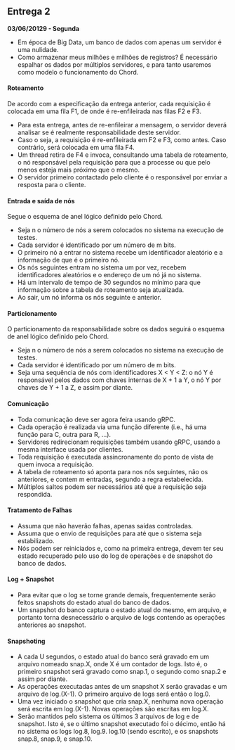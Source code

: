 ## Entrega 2

**03/06/20129 - Segunda**

+ Em época de Big Data, um banco de dados com apenas um servidor é uma nulidade.
+ Como armazenar meus milhões e milhões de registros? É necessário espalhar os dados por múltiplos servidores, e para tanto usaremos como modelo o funcionamento do Chord.

#### Roteamento

De acordo com a especificação da entrega anterior, cada requisição é colocada em uma fila F1, de onde é re-enfileirada nas filas F2 e F3.
+ Para esta entrega, antes de re-enfileirar a mensagem, o servidor deverá analisar se é realmente responsabilidade deste servidor.
+ Caso o seja, a requisição é re-enfileirada em F2 e F3, como antes. Caso contrário, será colocada em uma fila F4.
+ Um thread retira de F4 e invoca, consultando uma tabela de roteamento, o nó responsável pela requisição para que a processe ou que pelo menos esteja mais próximo que o mesmo.
+ O servidor primeiro contactado pelo cliente é o responsável por enviar a resposta para o cliente.

#### Entrada e saída de nós
Segue o esquema de anel lógico definido pelo Chord.
+ Seja n o número de nós a serem colocados no sistema na execução de testes.
+ Cada servidor é identificado por um número de m bits.
+ O primeiro nó a entrar no sistema recebe um identificador aleatório e a informação de que é o primeiro nó.
+ Os nós seguintes entram no sistema um por vez, recebem identificadores aleatórios e o endereço de um nó já no sistema.
+ Há um intervalo de tempo de 30 segundos no mínimo para que informação sobre a tabela de roteamento seja atualizada.
+ Ao sair, um nó informa os nós seguinte e anterior.


#### Particionamento
O particionamento da responsabilidade sobre os dados seguirá o esquema de anel lógico definido pelo Chord.
+ Seja n o número de nós a serem colocados no sistema na execução de testes.
+ Cada servidor é identificado por um número de m bits.
+ Seja uma sequência de nós com identificadores X < Y < Z: o nó Y é responsável pelos dados com chaves internas de X + 1 a Y, o nó Y por chaves de Y + 1 a Z, e assim por diante.

#### Comunicação
+ Toda comunicação deve ser agora feira usando gRPC.
+ Cada operação é realizada via uma função diferente (i.e., há uma função para C, outra para R, ...).
+ Servidores redirecionam requisições também usando gRPC, usando a mesma interface usada por clientes.
+ Toda requisição é executada assincronamente do ponto de vista de quem invoca a requisição.
+ A tabela de roteamento só aponta para nos nós seguintes, não os anteriores, e contem m entradas, segundo a regra estabelecida.
+ Múltiplos saltos podem ser necessários até que a requisição seja respondida.

#### Tratamento de Falhas

+ Assuma que não haverão falhas, apenas saídas controladas.
+ Assuma que o envio de requisições para até que o sistema seja estabilizado.
+ Nós podem ser reiniciados e, como na primeira entrega, devem ter seu estado recuperado pelo uso do log de operações e de snapshot do banco de dados.

#### Log + Snapshot

+ Para evitar que o log se torne grande demais, frequentemente serão feitos snapshots do estado atual do banco de dados.
+ Um snapshot do banco captura o estado atual do mesmo, em arquivo, e portanto torna desnecessário o arquivo de logs contendo as operações anteriores ao snapshot.

#### Snapshoting

+ A cada U segundos, o estado atual do banco será gravado em um arquivo nomeado snap.X, onde X é um contador de logs. Isto é, o primeiro snapshot será gravado como snap.1, o segundo como snap.2 e assim por diante.
+ As operações executadas antes de um snapshot X serão gravadas e um arquivo de log.(X-1). O primeiro arquivo de logs será então o log.0.
+ Uma vez iniciado o snapshot que cria snap.X, nenhuma nova operação será escrita em log.(X-1). Novas operações são escritas em log.X.
+ Serão mantidos pelo sistema os últimos 3 arquivos de log e de snapshot. Isto é, se o último snapshot executado foi o décimo, então há no sistema os logs log.8, log.9. log.10 (sendo escrito), e os snapshots snap.8, snap.9, e snap.10.